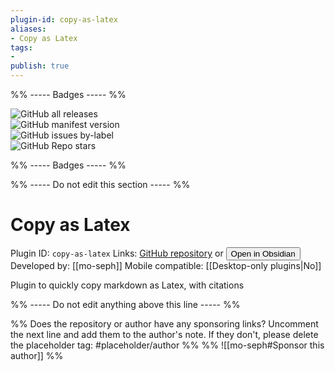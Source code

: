 ```yaml
---
plugin-id: copy-as-latex
aliases:
- Copy as Latex
tags: 
- 
publish: true
---
```


%% ----- Badges ----- %%

![GitHub all releases](https://img.shields.io/github/downloads/mo-seph/obsidian-copy-as-latex/total?color=573E7A&logo=github&style=for-the-badge)   
![GitHub manifest version](https://img.shields.io/github/manifest-json/v/mo-seph/obsidian-copy-as-latex?color=573E7A&logo=github&style=for-the-badge)   
![GitHub issues by-label](https://img.shields.io/github/issues/mo-seph/obsidian-copy-as-latex/help%20wanted?color=573E7A&logo=github&style=for-the-badge)   
![GitHub Repo stars](https://img.shields.io/github/stars/mo-seph/obsidian-copy-as-latex?color=573E7A&logo=github&style=for-the-badge)

%% ----- Badges ----- %%

%% ----- Do not edit this section ----- %%

# Copy as Latex

Plugin ID: `copy-as-latex`
Links: [GitHub repository](https://github.com/mo-seph/obsidian-copy-as-latex) or [<button id=HH>Open in Obsidian</button>](obsidian://goto-plugin?id=copy-as-latex)
Developed by: [[mo-seph]]
Mobile compatible: [[Desktop-only plugins|No]]

Plugin to quickly copy markdown as Latex, with citations

%% ----- Do not edit anything above this line ----- %% 

%% Does the repository or author have any sponsoring links? Uncomment the next line and add them to the author's note. If they don't, please delete the placeholder tag: #placeholder/author %%
%% ![[mo-seph#Sponsor this author]] %%
